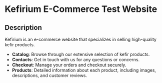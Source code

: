 # Kefirium E-Commerce Test Website

## Description

Kefirium is an e-commerce website that specializes in selling high-quality kefir products.

- **Catalog**: Browse through our extensive selection of kefir products.
- **Contacts**: Get in touch with us for any questions or concerns.
- **Checkout**: Manage your orders and checkout securely.
- **Products**: Detailed information about each product, including images, descriptions, and customer reviews.
